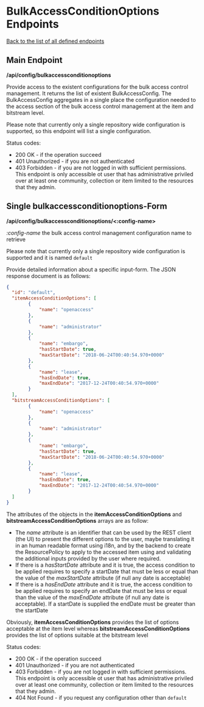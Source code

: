 # BulkAccessConditionOptions Endpoints
[Back to the list of all defined endpoints](endpoints.md)

## Main Endpoint
**/api/config/bulkaccessconditionoptions**   

Provide access to the existent configurations for the bulk access control management. It returns the list of existent BulkAccessConfig.
The BulkAccessConfig aggregates in a single place the configuration needed to the access section of the bulk access control management at the item and bitstream level.

Please note that currently only a single repository wide configuration is supported, so this endpoint will list a single configuration.

Status codes:
* 200 OK - if the operation succeed
* 401 Unauthorized - if you are not authenticated
* 403 Forbidden - if you are not logged in with sufficient permissions. This endpoint is only accessible ot user that has administrative priviled over at least one community, collection or item limited to the resources that they admin.

## Single bulkaccessconditionoptions-Form 
**/api/config/bulkaccessconditionoptions/<:config-name>**

*:config-name* the bulk access control management configuration name to retrieve

Please note that currently only a single repository wide configuration is supported and it is named `default`

Provide detailed information about a specific input-form. The JSON response document is as follows:
```json
{
  "id": "default",
  "itemAccessConditionOptions": [
		{
 			"name": "openaccess"
		},
		{
 			"name": "administrator"
		},  	 			
		{
 			"name": "embargo",
 			"hasStartDate": true,
 			"maxStartDate": "2018-06-24T00:40:54.970+0000"
		},
		{
 			"name": "lease",
 			"hasEndDate": true,
 			"maxEndDate": "2017-12-24T00:40:54.970+0000"
		}
  ],
  "bitstreamAccessConditionOptions": [
		{
 			"name": "openaccess"
		},
		{
 			"name": "administrator"
		},  	 			
		{
 			"name": "embargo",
 			"hasStartDate": true,
 			"maxStartDate": "2018-06-24T00:40:54.970+0000"
		},
		{
 			"name": "lease",
 			"hasEndDate": true,
 			"maxEndDate": "2017-12-24T00:40:54.970+0000"
		}
  ]
}
```

The attributes of the objects in the **itemAccessConditionOptions** and **bitstreamAccessConditionOptions** arrays are as follow:
* The *name* attribute is an identifier that can be used by the REST client (the UI) to present the different options to the user, maybe translating it in an human readable format using i18n, and by the backend to create the ResourcePolicy to apply to the accessed item using and validating the additional inputs provided by the user where required.
* If there is a *hasStartDate* attribute and it is true, the access condition to be applied requires to specify a startDate that must be less or equal than the value of the *maxStartDate* attribute (if null any date is acceptable)
* If there is a *hasEndDate* attribute and it is true, the access condition to be applied requires to specify an endDate that must be less or equal than the value of the *maxEndDate* attribute (if null any date is acceptable). If a startDate is supplied the endDate must be greater than the startDate

Obviously, **itemAccessConditionOptions** provides the list of options acceptable at the item level whereas **bitstreamAccessConditionOptions** provides the list of options suitable at the bitstream level

Status codes:
* 200 OK - if the operation succeed
* 401 Unauthorized - if you are not authenticated
* 403 Forbidden - if you are not logged in with sufficient permissions. This endpoint is only accessible ot user that has administrative priviled over at least one community, collection or item limited to the resources that they admin.
* 404 Not Found - if you request any configuration other than `default`
